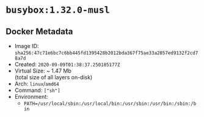 # `busybox:1.32.0-musl`

## Docker Metadata

- Image ID: `sha256:47c71e6bc7c6bb445fd1395428b2012bda367f75ae33a2857ed9132f2cd78a7d`
- Created: `2020-09-09T01:38:37.250185177Z`
- Virtual Size: ~ 1.47 Mb  
  (total size of all layers on-disk)
- Arch: `linux`/`amd64`
- Command: `["sh"]`
- Environment:
  - `PATH=/usr/local/sbin:/usr/local/bin:/usr/sbin:/usr/bin:/sbin:/bin`
